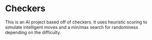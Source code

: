 # Checkers
This is an AI project based off of checkers. It uses heuristic scoring to simulate intelligent moves and a min/max search for randominess depending on the difficulty.

